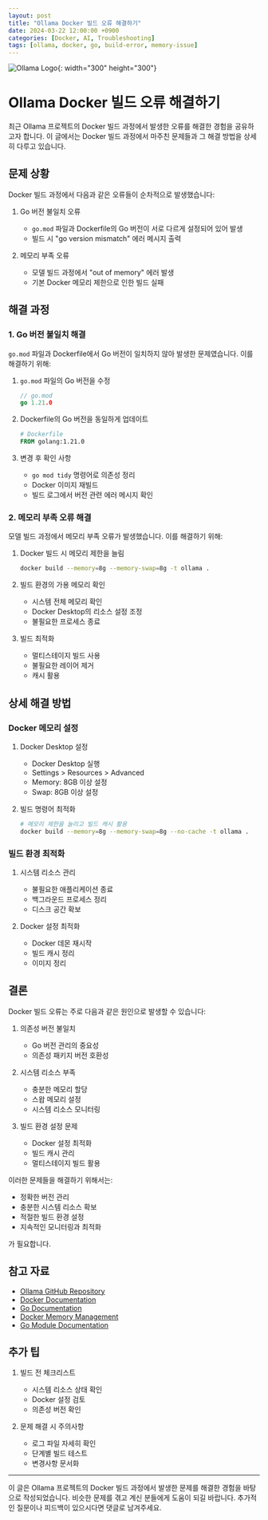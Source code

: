 ```yaml
---
layout: post
title: "Ollama Docker 빌드 오류 해결하기"
date: 2024-03-22 12:00:00 +0900
categories: [Docker, AI, Troubleshooting]
tags: [ollama, docker, go, build-error, memory-issue]
---
```


![Ollama Logo](https://ollama.ai/public/ollama.png){: width="300" height="300"}

# Ollama Docker 빌드 오류 해결하기

최근 Ollama 프로젝트의 Docker 빌드 과정에서 발생한 오류를 해결한 경험을 공유하고자 합니다. 이 글에서는 Docker 빌드 과정에서 마주친 문제들과 그 해결 방법을 상세히 다루고 있습니다.

## 문제 상황

Docker 빌드 과정에서 다음과 같은 오류들이 순차적으로 발생했습니다:

1. Go 버전 불일치 오류
   - `go.mod` 파일과 Dockerfile의 Go 버전이 서로 다르게 설정되어 있어 발생
   - 빌드 시 "go version mismatch" 에러 메시지 출력

2. 메모리 부족 오류
   - 모델 빌드 과정에서 "out of memory" 에러 발생
   - 기본 Docker 메모리 제한으로 인한 빌드 실패

## 해결 과정

### 1. Go 버전 불일치 해결

`go.mod` 파일과 Dockerfile에서 Go 버전이 일치하지 않아 발생한 문제였습니다. 이를 해결하기 위해:

1. `go.mod` 파일의 Go 버전을 수정
   ```go
   // go.mod
   go 1.21.0
   ```

2. Dockerfile의 Go 버전을 동일하게 업데이트
   ```dockerfile
   # Dockerfile
   FROM golang:1.21.0
   ```

3. 변경 후 확인 사항
   - `go mod tidy` 명령어로 의존성 정리
   - Docker 이미지 재빌드
   - 빌드 로그에서 버전 관련 에러 메시지 확인

### 2. 메모리 부족 오류 해결

모델 빌드 과정에서 메모리 부족 오류가 발생했습니다. 이를 해결하기 위해:

1. Docker 빌드 시 메모리 제한을 늘림
   ```bash
   docker build --memory=8g --memory-swap=8g -t ollama .
   ```

2. 빌드 환경의 가용 메모리 확인
   - 시스템 전체 메모리 확인
   - Docker Desktop의 리소스 설정 조정
   - 불필요한 프로세스 종료

3. 빌드 최적화
   - 멀티스테이지 빌드 사용
   - 불필요한 레이어 제거
   - 캐시 활용

## 상세 해결 방법

### Docker 메모리 설정

1. Docker Desktop 설정
   - Docker Desktop 실행
   - Settings > Resources > Advanced
   - Memory: 8GB 이상 설정
   - Swap: 8GB 이상 설정

2. 빌드 명령어 최적화
   ```bash
   # 메모리 제한을 늘리고 빌드 캐시 활용
   docker build --memory=8g --memory-swap=8g --no-cache -t ollama .
   ```

### 빌드 환경 최적화

1. 시스템 리소스 관리
   - 불필요한 애플리케이션 종료
   - 백그라운드 프로세스 정리
   - 디스크 공간 확보

2. Docker 설정 최적화
   - Docker 데몬 재시작
   - 빌드 캐시 정리
   - 이미지 정리

## 결론

Docker 빌드 오류는 주로 다음과 같은 원인으로 발생할 수 있습니다:

1. 의존성 버전 불일치
   - Go 버전 관리의 중요성
   - 의존성 패키지 버전 호환성

2. 시스템 리소스 부족
   - 충분한 메모리 할당
   - 스왑 메모리 설정
   - 시스템 리소스 모니터링

3. 빌드 환경 설정 문제
   - Docker 설정 최적화
   - 빌드 캐시 관리
   - 멀티스테이지 빌드 활용

이러한 문제들을 해결하기 위해서는:

- 정확한 버전 관리
- 충분한 시스템 리소스 확보
- 적절한 빌드 환경 설정
- 지속적인 모니터링과 최적화

가 필요합니다.

## 참고 자료

- [Ollama GitHub Repository](https://github.com/ollama/ollama)
- [Docker Documentation](https://docs.docker.com/)
- [Go Documentation](https://golang.org/doc/)
- [Docker Memory Management](https://docs.docker.com/config/containers/resource_constraints/)
- [Go Module Documentation](https://go.dev/doc/modules/gomod-ref)

## 추가 팁

1. 빌드 전 체크리스트
   - 시스템 리소스 상태 확인
   - Docker 설정 검토
   - 의존성 버전 확인

2. 문제 해결 시 주의사항
   - 로그 파일 자세히 확인
   - 단계별 빌드 테스트
   - 변경사항 문서화

---

이 글은 Ollama 프로젝트의 Docker 빌드 과정에서 발생한 문제를 해결한 경험을 바탕으로 작성되었습니다. 비슷한 문제를 겪고 계신 분들에게 도움이 되길 바랍니다. 추가적인 질문이나 피드백이 있으시다면 댓글로 남겨주세요. 